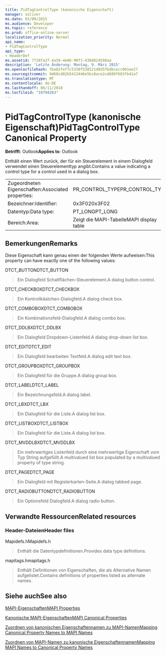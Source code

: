 ```yaml
---
title: PidTagControlType (kanonische Eigenschaft)
manager: soliver
ms.date: 03/09/2015
ms.audience: Developer
ms.topic: reference
ms.prod: office-online-server
localization_priority: Normal
api_name:
- PidTagControlType
api_type:
- HeaderDef
ms.assetid: 7728fa2f-4a59-4e86-90f1-4384824598aa
description: 'Letzte Änderung: Montag, 9. März 2015'
ms.openlocfilehash: fba82fef7c5330f538521d8d5fbdbcecc061ee27
ms.sourcegitcommit: 9d60cd82b5413446e5bc8ace2cd689f683fb41a7
ms.translationtype: MT
ms.contentlocale: de-DE
ms.lasthandoff: 06/11/2018
ms.locfileid: "19794263"
---
```

# <a name="pidtagcontroltype-canonical-property"></a><span data-ttu-id="a002a-103">PidTagControlType (kanonische Eigenschaft)</span><span class="sxs-lookup"><span data-stu-id="a002a-103">PidTagControlType Canonical Property</span></span>

  
  
<span data-ttu-id="a002a-104">**Betrifft**: Outlook</span><span class="sxs-lookup"><span data-stu-id="a002a-104">**Applies to**: Outlook</span></span> 
  
<span data-ttu-id="a002a-105">Enthält einen Wert zurück, der für ein Steuerelement in einem Dialogfeld verwendet einen Steuerelementtyp angibt.</span><span class="sxs-lookup"><span data-stu-id="a002a-105">Contains a value indicating a control type for a control used in a dialog box.</span></span> 
  
|||
|:-----|:-----|
|<span data-ttu-id="a002a-106">Zugeordneten Eigenschaften:</span><span class="sxs-lookup"><span data-stu-id="a002a-106">Associated properties:</span></span>  <br/> |<span data-ttu-id="a002a-107">PR_CONTROL_TYPE</span><span class="sxs-lookup"><span data-stu-id="a002a-107">PR_CONTROL_TYPE</span></span>  <br/> |
|<span data-ttu-id="a002a-108">Bezeichner:</span><span class="sxs-lookup"><span data-stu-id="a002a-108">Identifier:</span></span>  <br/> |<span data-ttu-id="a002a-109">0x3F02</span><span class="sxs-lookup"><span data-stu-id="a002a-109">0x3F02</span></span>  <br/> |
|<span data-ttu-id="a002a-110">Datentyp:</span><span class="sxs-lookup"><span data-stu-id="a002a-110">Data type:</span></span>  <br/> |<span data-ttu-id="a002a-111">PT_LONG</span><span class="sxs-lookup"><span data-stu-id="a002a-111">PT_LONG</span></span>  <br/> |
|<span data-ttu-id="a002a-112">Bereich:</span><span class="sxs-lookup"><span data-stu-id="a002a-112">Area:</span></span>  <br/> |<span data-ttu-id="a002a-113">Zeigt die MAPI-Tabelle</span><span class="sxs-lookup"><span data-stu-id="a002a-113">MAPI display table</span></span>  <br/> |
   
## <a name="remarks"></a><span data-ttu-id="a002a-114">Bemerkungen</span><span class="sxs-lookup"><span data-stu-id="a002a-114">Remarks</span></span>

<span data-ttu-id="a002a-115">Diese Eigenschaft kann genau einen der folgenden Werte aufweisen:</span><span class="sxs-lookup"><span data-stu-id="a002a-115">This property can have exactly one of the following values:</span></span>
  
<span data-ttu-id="a002a-116">DTCT_BUTTON</span><span class="sxs-lookup"><span data-stu-id="a002a-116">DTCT_BUTTON</span></span> 
  
> <span data-ttu-id="a002a-117">Ein Dialogfeld Schaltflächen-Steuerelement.</span><span class="sxs-lookup"><span data-stu-id="a002a-117">A dialog button control.</span></span>
    
<span data-ttu-id="a002a-118">DTCT_CHECKBOX</span><span class="sxs-lookup"><span data-stu-id="a002a-118">DTCT_CHECKBOX</span></span> 
  
> <span data-ttu-id="a002a-119">Ein Kontrollkästchen-Dialogfeld.</span><span class="sxs-lookup"><span data-stu-id="a002a-119">A dialog check box.</span></span>
    
<span data-ttu-id="a002a-120">DTCT_COMBOBOX</span><span class="sxs-lookup"><span data-stu-id="a002a-120">DTCT_COMBOBOX</span></span> 
  
> <span data-ttu-id="a002a-121">Ein Kombinationsfeld-Dialogfeld.</span><span class="sxs-lookup"><span data-stu-id="a002a-121">A dialog combo box.</span></span>
    
<span data-ttu-id="a002a-122">DTCT_DDLBX</span><span class="sxs-lookup"><span data-stu-id="a002a-122">DTCT_DDLBX</span></span> 
  
> <span data-ttu-id="a002a-123">Ein Dialogfeld Dropdown-Listenfeld.</span><span class="sxs-lookup"><span data-stu-id="a002a-123">A dialog drop-down list box.</span></span>
    
<span data-ttu-id="a002a-124">DTCT_EDIT</span><span class="sxs-lookup"><span data-stu-id="a002a-124">DTCT_EDIT</span></span> 
  
> <span data-ttu-id="a002a-125">Ein Dialogfeld bearbeiten Textfeld.</span><span class="sxs-lookup"><span data-stu-id="a002a-125">A dialog edit text box.</span></span>
    
<span data-ttu-id="a002a-126">DTCT_GROUPBOX</span><span class="sxs-lookup"><span data-stu-id="a002a-126">DTCT_GROUPBOX</span></span> 
  
> <span data-ttu-id="a002a-127">Ein Dialogfeld für die Gruppe.</span><span class="sxs-lookup"><span data-stu-id="a002a-127">A dialog group box.</span></span>
    
<span data-ttu-id="a002a-128">DTCT_LABEL</span><span class="sxs-lookup"><span data-stu-id="a002a-128">DTCT_LABEL</span></span> 
  
> <span data-ttu-id="a002a-129">Ein Bezeichnungsfeld.</span><span class="sxs-lookup"><span data-stu-id="a002a-129">A dialog label.</span></span>
    
<span data-ttu-id="a002a-130">DTCT_LBX</span><span class="sxs-lookup"><span data-stu-id="a002a-130">DTCT_LBX</span></span> 
  
> <span data-ttu-id="a002a-131">Ein Dialogfeld für die Liste.</span><span class="sxs-lookup"><span data-stu-id="a002a-131">A dialog list box.</span></span>
    
<span data-ttu-id="a002a-132">DTCT_LISTBOX</span><span class="sxs-lookup"><span data-stu-id="a002a-132">DTCT_LISTBOX</span></span> 
  
> <span data-ttu-id="a002a-133">Ein Dialogfeld für die Liste.</span><span class="sxs-lookup"><span data-stu-id="a002a-133">A dialog list box.</span></span>
    
<span data-ttu-id="a002a-134">DTCT_MVDDLBX</span><span class="sxs-lookup"><span data-stu-id="a002a-134">DTCT_MVDDLBX</span></span> 
  
> <span data-ttu-id="a002a-135">Ein mehrwertiges Listenfeld durch eine mehrwertige Eigenschaft vom Typ String aufgefüllt.</span><span class="sxs-lookup"><span data-stu-id="a002a-135">A multivalued list box populated by a multivalued property of type string.</span></span>
    
<span data-ttu-id="a002a-136">DTCT_PAGE</span><span class="sxs-lookup"><span data-stu-id="a002a-136">DTCT_PAGE</span></span> 
  
> <span data-ttu-id="a002a-137">Ein Dialogfeld mit Registerkarten-Seite.</span><span class="sxs-lookup"><span data-stu-id="a002a-137">A dialog tabbed page.</span></span>
    
<span data-ttu-id="a002a-138">DTCT_RADIOBUTTON</span><span class="sxs-lookup"><span data-stu-id="a002a-138">DTCT_RADIOBUTTON</span></span> 
  
> <span data-ttu-id="a002a-139">Ein Optionsfeld Dialogfeld.</span><span class="sxs-lookup"><span data-stu-id="a002a-139">A dialog radio button.</span></span>
    
## <a name="related-resources"></a><span data-ttu-id="a002a-140">Verwandte Ressourcen</span><span class="sxs-lookup"><span data-stu-id="a002a-140">Related resources</span></span>

### <a name="header-files"></a><span data-ttu-id="a002a-141">Header-Dateien</span><span class="sxs-lookup"><span data-stu-id="a002a-141">Header files</span></span>

<span data-ttu-id="a002a-142">Mapidefs.h</span><span class="sxs-lookup"><span data-stu-id="a002a-142">Mapidefs.h</span></span>
  
> <span data-ttu-id="a002a-143">Enthält die Datentypdefinitionen.</span><span class="sxs-lookup"><span data-stu-id="a002a-143">Provides data type definitions.</span></span>
    
<span data-ttu-id="a002a-144">mapitags.h</span><span class="sxs-lookup"><span data-stu-id="a002a-144">mapitags.h</span></span>
  
> <span data-ttu-id="a002a-145">Enthält Definitionen von Eigenschaften, die als Alternative Namen aufgelistet.</span><span class="sxs-lookup"><span data-stu-id="a002a-145">Contains definitions of properties listed as alternate names.</span></span>
    
## <a name="see-also"></a><span data-ttu-id="a002a-146">Siehe auch</span><span class="sxs-lookup"><span data-stu-id="a002a-146">See also</span></span>



[<span data-ttu-id="a002a-147">MAPI-Eigenschaften</span><span class="sxs-lookup"><span data-stu-id="a002a-147">MAPI Properties</span></span>](mapi-properties.md)
  
[<span data-ttu-id="a002a-148">Kanonische MAPI-Eigenschaften</span><span class="sxs-lookup"><span data-stu-id="a002a-148">MAPI Canonical Properties</span></span>](mapi-canonical-properties.md)
  
[<span data-ttu-id="a002a-149">Zuordnen von kanonischen Eigenschaftennamen zu MAPI-Namen</span><span class="sxs-lookup"><span data-stu-id="a002a-149">Mapping Canonical Property Names to MAPI Names</span></span>](mapping-canonical-property-names-to-mapi-names.md)
  
[<span data-ttu-id="a002a-150">Zuordnen von MAPI-Namen zu kanonische Eigenschaftennamen</span><span class="sxs-lookup"><span data-stu-id="a002a-150">Mapping MAPI Names to Canonical Property Names</span></span>](mapping-mapi-names-to-canonical-property-names.md)

